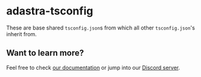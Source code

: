 # adastra-tsconfig

These are base shared `tsconfig.json`s from which all other `tsconfig.json`'s inherit from.

## Want to learn more?

Feel free to check [our documentation](https://docs.blanklob.com) or jump into our [Discord server](https://help.blanklob.com).
